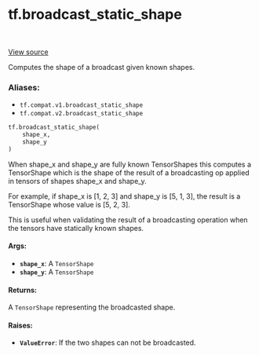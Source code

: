 <div itemscope itemtype="http://developers.google.com/ReferenceObject">
<meta itemprop="name" content="tf.broadcast_static_shape" />
<meta itemprop="path" content="Stable" />
</div>

# tf.broadcast_static_shape

<!-- Insert buttons -->

<table class="tfo-notebook-buttons tfo-api" align="left">
</table>

<a target="_blank" href="/code/stable/tensorflow/python/ops/array_ops.py">View source</a>



<!-- Start diff -->
Computes the shape of a broadcast given known shapes.

### Aliases:

* `tf.compat.v1.broadcast_static_shape`
* `tf.compat.v2.broadcast_static_shape`


``` python
tf.broadcast_static_shape(
    shape_x,
    shape_y
)
```



<!-- Placeholder for "Used in" -->

When shape_x and shape_y are fully known TensorShapes this computes a
TensorShape which is the shape of the result of a broadcasting op applied in
tensors of shapes shape_x and shape_y.

For example, if shape_x is [1, 2, 3] and shape_y is [5, 1, 3], the result is a
TensorShape whose value is [5, 2, 3].

This is useful when validating the result of a broadcasting operation when the
tensors have statically known shapes.

#### Args:


* <b>`shape_x`</b>: A `TensorShape`
* <b>`shape_y`</b>: A `TensorShape`


#### Returns:

A `TensorShape` representing the broadcasted shape.



#### Raises:


* <b>`ValueError`</b>: If the two shapes can not be broadcasted.